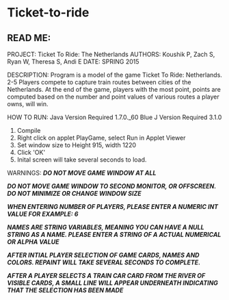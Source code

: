 # Ticket-to-ride
READ ME:
---------------
PROJECT: Ticket To Ride: The Netherlands
AUTHORS: Koushik P, Zach S, Ryan W, Theresa S, Andi E
DATE: SPRING 2015

DESCRIPTION: Program is a model of the game Ticket To Ride: Netherlands.
2-5 Players compete to capture train routes between cities of the
Netherlands. At the end of the game, players with the most point, points
are computed based on the number and point values of various routes
a player owns, will win. 

HOW TO RUN:
Java Version Required 1.7.0._60
Blue J Version Required 3.1.0

1. Compile
2. Right click on applet PlayGame, select Run in Applet Viewer
3. Set window size to Height 915, width 1220
4. Click 'OK'
5. Inital screen will take several seconds to load. 

WARNINGS:
***___DO NOT MOVE GAME WINDOW AT ALL___***

***DO NOT MOVE GAME WINDOW TO SECOND MONITOR, OR OFFSCREEN. DO NOT 
MINIMIZE OR CHANGE WINDOW SIZE***

***WHEN ENTERING NUMBER OF PLAYERS, PLEASE ENTER A NUMERIC INT VALUE
FOR EXAMPLE: 6***

***NAMES ARE STRING VARIABLES, MEANING YOU CAN HAVE A NULL STRING AS
A NAME. PLEASE ENTER A STRING OF A ACTUAL NUMERICAL OR ALPHA VALUE***

***AFTER INTIAL PLAYER SELECTION OF GAME CARDS, NAMES AND COLORS. 
REPAINT WILL TAKE SEVERAL SECONDS TO COMPLETE.***

***AFTER A PLAYER SELECTS A TRAIN CAR CARD FROM THE RIVER OF VISIBLE
CARDS, A SMALL LINE WILL APPEAR UNDERNEATH INDICATING THAT THE 
SELECTION HAS BEEN MADE***

